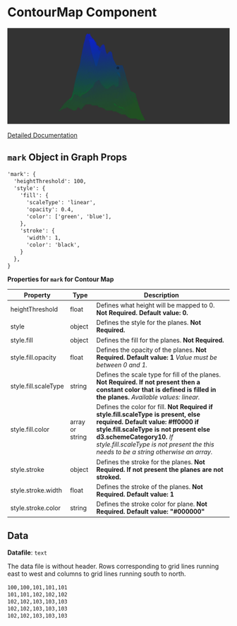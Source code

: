 # ContourMap Component

![ContourMap](./imgs/ContourMap.png)

[Detailed Documentation](https://github.com/mustafasaifee42/VR-Viz/blob/master/ReadMe/Diagrams/ContourMap.md)

## `mark` Object in Graph Props

```
'mark': {
  'heightThreshold': 100,
  'style': {
    'fill': {
      'scaleType': 'linear',
      'opacity': 0.4,
      'color': ['green', 'blue'],
    },
    'stroke': {
      'width': 1,
      'color': 'black',
    }
  },
}
```

**Properties for `mark` for Contour Map**

| Property             | Type            | Description                                                                                                                                                                                                                                                                        |
| -------------------- | --------------- | ---------------------------------------------------------------------------------------------------------------------------------------------------------------------------------------------------------------------------------------------------------------------------------- |
| heightThreshold      | float           | Defines what height will be mapped to 0. **Not Required. Default value: 0.**                                                                                                                                                                                                       |
| style                | object          | Defines the style for the planes. **Not Required.**                                                                                                                                                                                                                                |
| style.fill           | object          | Defines the fill for the planes. **Not Required.**                                                                                                                                                                                                                                 |
| style.fill.opacity   | float           | Defines the opacity of the planes. **Not Required. Default value: 1** _Value must be between 0 and 1._                                                                                                                                                                             |
| style.fill.scaleType | string          | Defines the scale type for fill of the planes. **Not Required. If not present then a constant color that is defined is filled in the planes.** _Available values: linear._                                                                                                         |
| style.fill.color     | array or string | Defines the color for fill. **Not Required if style.fill.scaleType is present, else required. Default value: #ff0000 if style.fill.scaleType is not present else d3.schemeCategory10.** _If style.fill.scaleType is not present the this needs to be a string otherwise an array._ |
| style.stroke         | object          | Defines the stroke for the planes. **Not Required. If not present the planes are not stroked.**                                                                                                                                                                                    |
| style.stroke.width   | float           | Defines the stroke of the planes. **Not Required. Default value: 1**                                                                                                                                                                                                               |
| style.stroke.color   | string          | Defines the stroke color for plane. **Not Required. Default value: "#000000"**                                                                                                                                                                                                     |

## Data

**Datafile**: `text`

The data file is without header. Rows corresponding to grid lines running east to west and columns to grid lines running south to north.

```
100,100,101,101,101
101,101,102,102,102
102,102,103,103,103
102,102,103,103,103
102,102,103,103,103
```
